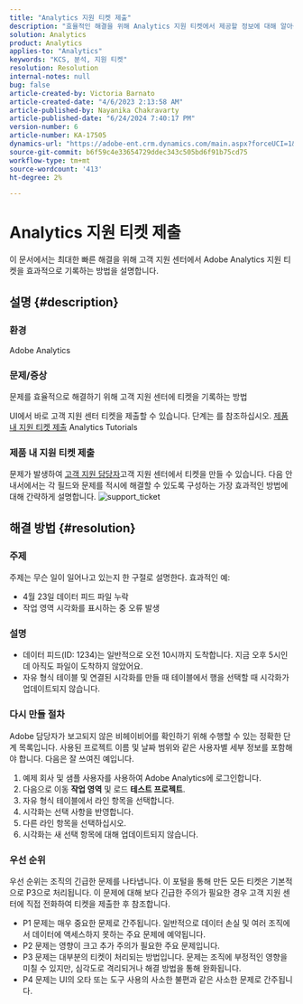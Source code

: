```yaml
---
title: "Analytics 지원 티켓 제출"
description: "효율적인 해결을 위해 Analytics 지원 티켓에서 제공할 정보에 대해 알아봅니다."
solution: Analytics
product: Analytics
applies-to: "Analytics"
keywords: "KCS, 분석, 지원 티켓"
resolution: Resolution
internal-notes: null
bug: false
article-created-by: Victoria Barnato
article-created-date: "4/6/2023 2:13:58 AM"
article-published-by: Nayanika Chakravarty
article-published-date: "6/24/2024 7:40:17 PM"
version-number: 6
article-number: KA-17505
dynamics-url: "https://adobe-ent.crm.dynamics.com/main.aspx?forceUCI=1&pagetype=entityrecord&etn=knowledgearticle&id=648fd6aa-20d4-ed11-a7c7-6045bd006295"
source-git-commit: b6f59c4e33654729ddec343c505bd6f91b75cd75
workflow-type: tm+mt
source-wordcount: '413'
ht-degree: 2%

---
```


# Analytics 지원 티켓 제출


이 문서에서는 최대한 빠른 해결을 위해 고객 지원 센터에서 Adobe Analytics 지원 티켓을 효과적으로 기록하는 방법을 설명합니다.

## 설명 {#description}


### 환경

Adobe Analytics

### 문제/증상

문제를 효율적으로 해결하기 위해 고객 지원 센터에 티켓을 기록하는 방법

UI에서 바로 고객 지원 센터 티켓을 제출할 수 있습니다. 단계는 를 참조하십시오. [제품 내 지원 티켓 제출](https://experienceleague.adobe.com/docs/analytics-learn/tutorials/intro-to-analytics/getting-help/in-product-support-ticket-submission.html) Analytics Tutorials

### 제품 내 지원 티켓 제출

문제가 발생하여 [고객 지원 담당자](https://helpx.adobe.com/experience-cloud/supported-users.html)고객 지원 센터에서 티켓을 만들 수 있습니다. 다음 안내서에서는 각 필드와 문제를 적시에 해결할 수 있도록 구성하는 가장 효과적인 방법에 대해 간략하게 설명합니다.
![support_ticket](https://helpx.adobe.com/content/dam/help/en/analytics/kb/submitting-an-analytics-support-ticket/jcr:content/main-pars/image/support_ticket.png "support_ticket")

## 해결 방법 {#resolution}


### 주제

주제는 무슨 일이 일어나고 있는지 한 구절로 설명한다. 효과적인 예:

- 4월 23일 데이터 피드 파일 누락
- 작업 영역 시각화를 표시하는 중 오류 발생


### 설명

- 데이터 피드(ID: 1234)는 일반적으로 오전 10시까지 도착합니다. 지금 오후 5시인데 아직도 파일이 도착하지 않았어요.
- 자유 형식 테이블 및 연결된 시각화를 만들 때 테이블에서 행을 선택할 때 시각화가 업데이트되지 않습니다.


### 다시 만들 절차

Adobe 담당자가 보고되지 않은 비헤이비어를 확인하기 위해 수행할 수 있는 정확한 단계 목록입니다. 사용된 프로젝트 이름 및 날짜 범위와 같은 사용자별 세부 정보를 포함해야 합니다. 다음은 잘 쓰여진 예입니다.

1. 예제 회사 및 샘플 사용자를 사용하여 Adobe Analytics에 로그인합니다.
2. 다음으로 이동 <b>작업 영역</b> 및 로드 <b>테스트 프로젝트</b>.
3. 자유 형식 테이블에서 라인 항목을 선택합니다.
4. 시각화는 선택 사항을 반영합니다.
5. 다른 라인 항목을 선택하십시오.
6. 시각화는 새 선택 항목에 대해 업데이트되지 않습니다.


### 우선 순위

우선 순위는 조직의 긴급한 문제를 나타냅니다. 이 포털을 통해 만든 모든 티켓은 기본적으로 P3으로 처리됩니다. 이 문제에 대해 보다 긴급한 주의가 필요한 경우 고객 지원 센터에 직접 전화하여 티켓을 제출한 후 참조합니다.

- P1 문제는 매우 중요한 문제로 간주됩니다. 일반적으로 데이터 손실 및 여러 조직에서 데이터에 액세스하지 못하는 주요 문제에 예약됩니다.
- P2 문제는 영향이 크고 추가 주의가 필요한 주요 문제입니다.
- P3 문제는 대부분의 티켓이 처리되는 방법입니다. 문제는 조직에 부정적인 영향을 미칠 수 있지만, 심각도로 격리되거나 해결 방법을 통해 완화됩니다.
- P4 문제는 UI의 오타 또는 도구 사용의 사소한 불편과 같은 사소한 문제로 간주됩니다.

<br> 